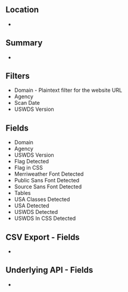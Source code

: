 ## Location

* 

## Summary 

* 


## Filters

* Domain - Plaintext filter for the website URL
* Agency 
* Scan Date 
* USWDS Version 


## Fields 

* Domain 
* Agency
* USWDS Version	
* Flag Detected
* Flag in CSS
* Merriweather Font Detected
* Public Sans Font Detected
* Source Sans Font Detected
* Tables
* USA Classes Detected
* USA Detected
* USWDS Detected
* USWDS In CSS Detected


## CSV Export - Fields

* 


## Underlying API - Fields

* 
